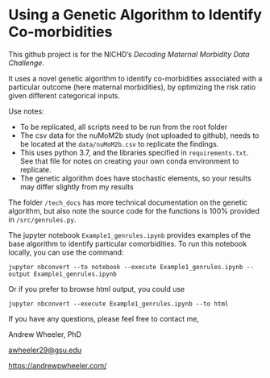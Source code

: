 # Using a Genetic Algorithm to Identify Co-morbidities

This github project is for the NICHD’s *Decoding Maternal Morbidity Data Challenge*.

It uses a novel genetic algorithm to identify co-morbidities associated with a particular outcome (here maternal morbidities), by optimizing the risk ratio given different categorical inputs. 

Use notes:

 - To be replicated, all scripts need to be run from the root folder
 - The csv data for the nuMoM2b study (not uploaded to github), needs to be located at the `data/nuMoM2b.csv` to replicate the findings.
 - This uses python 3.7, and the libraries specified in `requirements.txt`. See that file for notes on creating your own conda environment to replicate.
 - The genetic algorithm does have stochastic elements, so your results may differ slightly from my results

The folder `/tech_docs` has more technical documentation on the genetic algorithm, but also note the source code for the functions is 100% provided in `/src/genrules.py`. 

The jupyter notebook `Example1_genrules.ipynb` provides examples of the base algorithm to identify particular comorbidities. To run this notebook locally, you can use the command:

    jupyter nbconvert --to notebook --execute Example1_genrules.ipynb --output Example1_genrules.ipynb

Or if you prefer to browse html output, you could use

    jupyter nbconvert --execute Example1_genrules.ipynb --to html

If you have any questions, please feel free to contact me,

Andrew Wheeler, PhD

awheeler29@gsu.edu

https://andrewpwheeler.com/